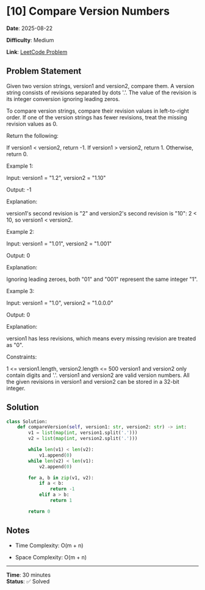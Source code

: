 # [10] Compare Version Numbers

**Date**: 2025-08-22

**Difficulty**: Medium

**Link**: [LeetCode Problem](https://leetcode.com/problems/compare-version-numbers/description/)

## Problem Statement

Given two version strings, version1 and version2, compare them. A version string consists of revisions separated by dots '.'. The value of the revision is its integer conversion ignoring leading zeros.

To compare version strings, compare their revision values in left-to-right order. If one of the version strings has fewer revisions, treat the missing revision values as 0.

Return the following:

If version1 < version2, return -1.
If version1 > version2, return 1.
Otherwise, return 0.
 

Example 1:

Input: version1 = "1.2", version2 = "1.10"

Output: -1

Explanation:

version1's second revision is "2" and version2's second revision is "10": 2 < 10, so version1 < version2.

Example 2:

Input: version1 = "1.01", version2 = "1.001"

Output: 0

Explanation:

Ignoring leading zeroes, both "01" and "001" represent the same integer "1".

Example 3:

Input: version1 = "1.0", version2 = "1.0.0.0"

Output: 0

Explanation:

version1 has less revisions, which means every missing revision are treated as "0".

 

Constraints:

1 <= version1.length, version2.length <= 500
version1 and version2 only contain digits and '.'.
version1 and version2 are valid version numbers.
All the given revisions in version1 and version2 can be stored in a 32-bit integer.

## Solution

```python
class Solution:
    def compareVersion(self, version1: str, version2: str) -> int:
        v1 = list(map(int, version1.split('.')))
        v2 = list(map(int, version2.split('.')))

        while len(v1) < len(v2):
            v1.append(0)
        while len(v2) < len(v1):
            v2.append(0)

        for a, b in zip(v1, v2):
            if a < b:
                return -1
            elif a > b:
                return 1

        return 0
```

## Notes

- Time Complexity: O(m + n)

- Space Complexity: O(m + n)

---
**Time**: 30 minutes  
**Status**: ✅ Solved 